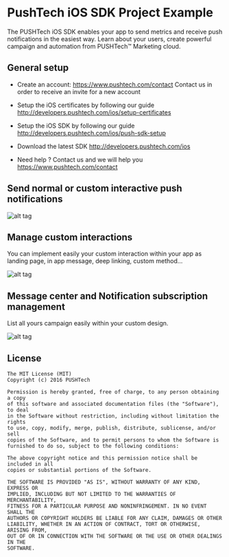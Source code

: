 # PushTech iOS SDK Project Example

The PUSHTech iOS SDK enables your app to send metrics and receive push notifications in the easiest way. 
Learn about your users, create powerful campaign and automation from PUSHTech™ Marketing cloud.
 
## General setup
- Create an account: https://www.pushtech.com/contact  Contact us in order to receive an invite for a new account

- Setup the iOS certificates by following our guide http://developers.pushtech.com/ios/setup-certificates

- Setup the iOS SDK by following our guide http://developers.pushtech.com/ios/push-sdk-setup

- Download the latest SDK http://developers.pushtech.com/ios

- Need help ? Contact us and we will help you https://www.pushtech.com/contact



## Send normal or custom interactive push notifications

![alt tag](https://github.com/PUSHTech/iOS-sample-app/raw/develop/screens/git-preview2.jpg)

## Manage custom interactions

You can implement easily your custom interaction within your app as landing page, in app message, deep linking, custom method...

![alt tag](https://github.com/PUSHTech/iOS-sample-app/raw/develop/screens/git-preview.jpg)

## Message center and Notification subscription management

List all yours campaign easily within your custom design.

![alt tag](https://github.com/PUSHTech/iOS-sample-app/raw/develop/screens/git-preview1.jpg)





## License

    The MIT License (MIT)
    Copyright (c) 2016 PUSHTech
    
    Permission is hereby granted, free of charge, to any person obtaining a copy
    of this software and associated documentation files (the "Software"), to deal
    in the Software without restriction, including without limitation the rights
    to use, copy, modify, merge, publish, distribute, sublicense, and/or sell
    copies of the Software, and to permit persons to whom the Software is
    furnished to do so, subject to the following conditions:
    
    The above copyright notice and this permission notice shall be included in all
    copies or substantial portions of the Software.
    
    THE SOFTWARE IS PROVIDED "AS IS", WITHOUT WARRANTY OF ANY KIND, EXPRESS OR
    IMPLIED, INCLUDING BUT NOT LIMITED TO THE WARRANTIES OF MERCHANTABILITY,
    FITNESS FOR A PARTICULAR PURPOSE AND NONINFRINGEMENT. IN NO EVENT SHALL THE
    AUTHORS OR COPYRIGHT HOLDERS BE LIABLE FOR ANY CLAIM, DAMAGES OR OTHER
    LIABILITY, WHETHER IN AN ACTION OF CONTRACT, TORT OR OTHERWISE, ARISING FROM,
    OUT OF OR IN CONNECTION WITH THE SOFTWARE OR THE USE OR OTHER DEALINGS IN THE
    SOFTWARE.

